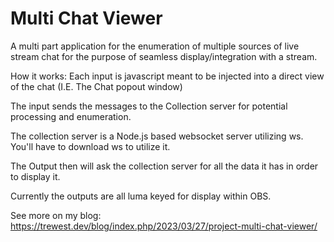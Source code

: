 # Multi Chat Viewer
 A multi part application for the enumeration of multiple sources of live stream chat for the purpose of seamless display/integration with a stream.

How it works:
Each input is javascript meant to be injected into a direct view of the chat (I.E. The Chat popout window)

The input sends the messages to the Collection server for potential processing and enumeration.

The collection server is a Node.js based websocket server utilizing ws.  You'll have to download ws to utilize it.

The Output then will ask the collection server for all the data it has in order to display it.

Currently the outputs are all luma keyed for display within OBS.

See more on my blog: https://trewest.dev/blog/index.php/2023/03/27/project-multi-chat-viewer/
